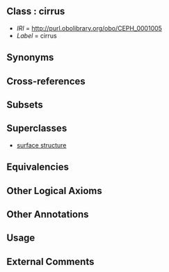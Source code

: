 
## Class : cirrus

 * *IRI* = http://purl.obolibrary.org/obo/CEPH_0001005
 * *Label* = cirrus

## Synonyms


## Cross-references


## Subsets


## Superclasses

 * [surface structure](../../UBERON/02/UBERON_0003102.md)

## Equivalencies


## Other Logical Axioms


## Other Annotations


## Usage


## External Comments

